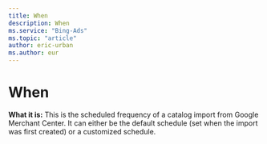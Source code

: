 ```yaml
---
title: When
description: When
ms.service: "Bing-Ads"
ms.topic: "article"
author: eric-urban
ms.author: eur
---
```


# When

**What it is:**  This is the scheduled frequency of a catalog import from Google Merchant Center. It can either be the default schedule (set when the import was first created) or a customized schedule.


